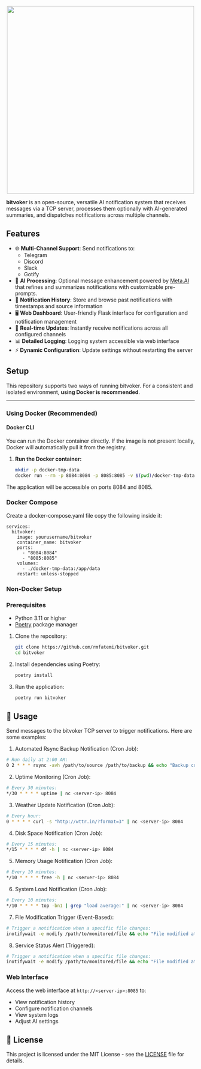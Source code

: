 <p align="center">
  <img src="https://github.com/user-attachments/assets/2b2ed949-fa68-4de4-83c7-546067cfd8ba" width="500">
</p>

**bitvoker** is an open-source, versatile AI notification system that receives messages via a TCP server, processes them optionally with AI-generated summaries, and dispatches notifications across multiple channels.

## Features

- 🌐 **Multi-Channel Support**: Send notifications to:
  - Telegram
  - Discord
  - Slack
  - Gotify
- 🤖 **AI Processing**: Optional message enhancement powered by [Meta.AI](https://www.meta.ai/) that refines and summarizes notifications with customizable pre-prompts.
- 📜 **Notification History**: Store and browse past notifications with timestamps and source information
- 🖥️ **Web Dashboard**: User-friendly Flask interface for configuration and notification management
- 🔄 **Real-time Updates**: Instantly receive notifications across all configured channels
- 📊 **Detailed Logging**: Logging system accessible via web interface
- ⚡ **Dynamic Configuration**: Update settings without restarting the server

## Setup
This repository supports two ways of running bitvoker. For a consistent and isolated environment, **using Docker is recommended**.

---

### Using Docker (Recommended)

#### Docker CLI

You can run the Docker container directly. If the image is not present locally, Docker will automatically pull it from the registry.

1. **Run the Docker container:**

   ```bash
   mkdir -p docker-tmp-data
   docker run --rm -p 8084:8084 -p 8085:8085 -v $(pwd)/docker-tmp-data:/app/data --name bitvoker [tba]/bitvoker
The application will be accessible on ports 8084 and 8085.

### Docker Compose

Create a docker-compose.yaml file copy the following inside it:

```
services:
  bitvoker:
    image: yourusername/bitvoker
    container_name: bitvoker
    ports:
      - "8084:8084"
      - "8085:8085"
    volumes:
      - ./docker-tmp-data:/app/data
    restart: unless-stopped
```

### Non-Docker Setup
### Prerequisites

- Python 3.11 or higher
- [Poetry](https://python-poetry.org/docs/#installation) package manager
1. Clone the repository:
    ```bash
    git clone https://github.com/rmfatemi/bitvoker.git
    cd bitvoker
    ```

2. Install dependencies using Poetry:
    ```bash
    poetry install
    ```

3. Run the application:
    ```bash
    poetry run bitvoker
    ```


## 📖 Usage

Send messages to the bitvoker TCP server to trigger notifications. Here are some examples:

1. Automated Rsync Backup Notification (Cron Job):
```bash
# Run daily at 2:00 AM:
0 2 * * * rsync -avh /path/to/source /path/to/backup && echo "Backup complete at $(date)" | nc <server-ip> 8084
```
2. Uptime Monitoring (Cron Job):
```bash
# Every 30 minutes:
*/30 * * * * uptime | nc <server-ip> 8084
```
3. Weather Update Notification (Cron Job):
```bash
# Every hour:
0 * * * * curl -s "http://wttr.in/?format=3" | nc <server-ip> 8084
```
4. Disk Space Notification (Cron Job):
```bash
# Every 15 minutes:
*/15 * * * * df -h | nc <server-ip> 8084
```
5. Memory Usage Notification (Cron Job):
```bash
# Every 10 minutes:
*/10 * * * * free -h | nc <server-ip> 8084
```
6. System Load Notification (Cron Job):
```bash
# Every 10 minutes:
*/10 * * * * top -bn1 | grep "load average:" | nc <server-ip> 8084
```
7. File Modification Trigger (Event-Based):
```bash
# Trigger a notification when a specific file changes:
inotifywait -e modify /path/to/monitored/file && echo "File modified at $(date)" | nc <server-ip> 8084
```
8. Service Status Alert (Triggered):
```bash
# Trigger a notification when a specific file changes:
inotifywait -e modify /path/to/monitored/file && echo "File modified at $(date)" | nc <server-ip> 8084
```

### Web Interface

Access the web interface at `http://<server-ip>:8085` to:
- View notification history
- Configure notification channels
- View system logs
- Adjust AI settings

## 📄 License

This project is licensed under the MIT License - see the [LICENSE](https://github.com/rmfatemi/bitvoker/blob/master/LICENSE) file for details.
